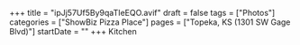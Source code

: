 +++
title = "ipJj57Uf5By9qaTIeEQO.avif"
draft = false
tags = ["Photos"]
categories = ["ShowBiz Pizza Place"]
pages = ["Topeka, KS (1301 SW Gage Blvd)"]
startDate = ""
+++
Kitchen
